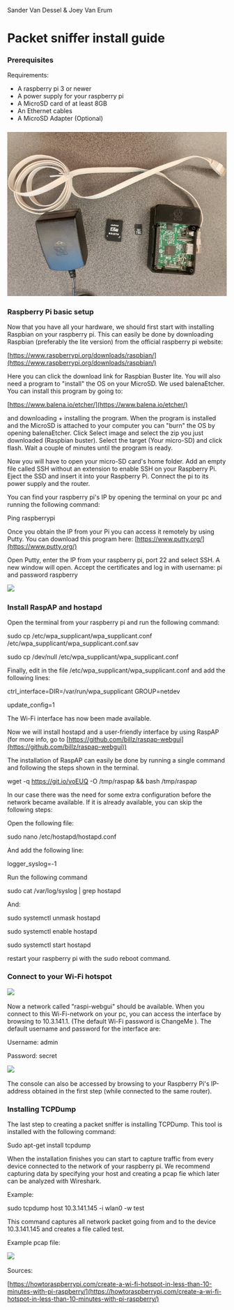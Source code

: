 Sander Van Dessel &amp; Joey Van Erum

# Packet sniffer install guide

### Prerequisites


Requirements:

  * A raspberry pi 3 or newer
  * A power supply for your raspberry pi
  * A MicroSD card of at least 8GB
  * An Ethernet cables
  * A MicroSD Adapter (Optional)


###
<img src="images/1.jpg">

### Raspberry Pi basic setup

Now that you have all your hardware, we should first start with installing Raspbian on your raspberry pi. This can easily be done by downloading Raspbian (preferably the lite version) from the official raspberry pi website:

[https://www.raspberrypi.org/downloads/raspbian/](https://www.raspberrypi.org/downloads/raspbian/)

Here you can click the download link for Raspbian Buster lite. You will also need a program to &quot;install&quot; the OS on your MicroSD. We used balenaEtcher. You can install this program by going to:

[https://www.balena.io/etcher/](https://www.balena.io/etcher/)

and downloading + installing the program. When the program is installed and the MicroSD is attached to your computer you can &quot;burn&quot; the OS by opening balenaEtcher. Click Select image and select the zip you just downloaded (Raspbian buster). Select the target (Your micro-SD) and click flash. Wait a couple of minutes until the program is ready.

Now you will have to open your micro-SD card&#39;s home folder. Add an empty file called SSH without an extension to enable SSH on your Raspberry Pi. Eject the SSD and insert it into your Raspberry Pi. Connect the pi to its power supply and the router.

You can find your raspberry pi&#39;s IP by opening the terminal on your pc and running the following command:

Ping raspberrypi

Once you obtain the IP from your Pi you can access it remotely by using Putty. You can download this program here: [https://www.putty.org/](https://www.putty.org/)

Open Putty, enter the IP from your raspberry pi, port 22 and select SSH. A new window will open. Accept the certificates and log in with username: pi and password raspberry

![](RackMultipart20200514-4-8hvo28_html_d812119e994a22ba.png)

### Install RaspAP and hostapd

Open the terminal from your raspberry pi and run the following command:

sudo cp /etc/wpa\_supplicant/wpa\_supplicant.conf /etc/wpa\_supplicant/wpa\_supplicant.conf.sav

sudo cp /dev/null /etc/wpa\_supplicant/wpa\_supplicant.conf

Finally, edit in the file /etc/wpa\_supplicant/wpa\_supplicant.conf and add the following lines:

ctrl\_interface=DIR=/var/run/wpa\_supplicant GROUP=netdev

update\_config=1

The Wi-Fi interface has now been made available.

Now we will install hostapd and a user-friendly interface by using RaspAP (for more info, go to [https://github.com/billz/raspap-webgui](https://github.com/billz/raspap-webgui))

The installation of RaspAP can easily be done by running a single command and following the steps shown in the terminal.

wget -q https://git.io/voEUQ -O /tmp/raspap &amp;&amp; bash /tmp/raspap

In our case there was the need for some extra configuration before the network became available. If it is already available, you can skip the following steps:

Open the following file:

sudo nano /etc/hostapd/hostapd.conf

And add the following line:

logger\_syslog=-1

Run the following command

sudo cat /var/log/syslog | grep hostapd

And:

sudo systemctl unmask hostapd

sudo systemctl enable hostapd

sudo systemctl start hostapd

restart your raspberry pi with the sudo reboot command.

### Connect to your Wi-Fi hotspot

![](RackMultipart20200514-4-8hvo28_html_5119c5fb44cef39f.png)

Now a network called &quot;raspi-webgui&quot; should be available. When you connect to this Wi-Fi-network on your pc, you can access the interface by browsing to 10.3.141.1. (The default Wi-Fi password is ChangeMe ). The default username and password for the interface are:

Username: admin

Password: secret

![](RackMultipart20200514-4-8hvo28_html_b3d8cc99c74b3c90.png)

The console can also be accessed by browsing to your Raspberry Pi&#39;s IP-address obtained in the first step (while connected to the same router).

### Installing TCPDump

The last step to creating a packet sniffer is installing TCPDump. This tool is installed with the following command:

Sudo apt-get install tcpdump

When the installation finishes you can start to capture traffic from every device connected to the network of your raspberry pi. We recommend capturing data by specifying your host and creating a pcap fie which later can be analyzed with Wireshark.

Example:

sudo tcpdump host 10.3.141.145 -i wlan0 -w test

This command captures all network packet going from and to the device 10.3.141.145 and creates a file called test.

Example pcap file:

![](RackMultipart20200514-4-8hvo28_html_e437e6176dd8207d.png)

Sources:

[https://howtoraspberrypi.com/create-a-wi-fi-hotspot-in-less-than-10-minutes-with-pi-raspberry/](https://howtoraspberrypi.com/create-a-wi-fi-hotspot-in-less-than-10-minutes-with-pi-raspberry/)
